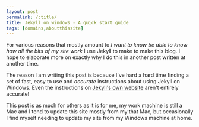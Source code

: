 ```yaml
---
layout: post
permalink: /:title/
title: Jekyll on windows - A quick start guide
tags: [domains,aboutthissite]
---
```

For various reasons that mostly amount to _I want to know be able to know how all the bits of my site work_ I use Jekyll to make to make this blog. I hope to elaborate more on exactly why I do this in another post written at another time.

The reason I am writing this post is because I've hard a hard time finding a set of fast, easy to use and _accurate_ instructions about using Jekyll on Windows. Even the instructions on [Jekyll's own website](http://jekyllrb.com) aren't entirely accurate!

This post is as much for others as it is for me, my work machine is still a Mac and I tend to update this site mostly from my that Mac, but occasionally I find myself needing to update my site from my Windows machine at home.